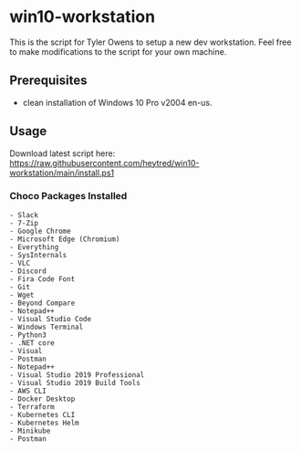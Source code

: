 # win10-workstation
This is the script for Tyler Owens to setup a new dev workstation. Feel free to make modifications to the script for your own machine.

## Prerequisites
- clean installation of Windows 10 Pro v2004 en-us.

## Usage
Download latest script here: https://raw.githubusercontent.com/heytred/win10-workstation/main/install.ps1

### Choco Packages Installed
    - Slack
    - 7-Zip
    - Google Chrome
    - Microsoft Edge (Chromium)
    - Everything
    - SysInternals
    - VLC
    - Discord
    - Fira Code Font
    - Git
    - Wget
    - Beyond Compare
    - Notepad++
    - Visual Studio Code
    - Windows Terminal
    - Python3
    - .NET core
    - Visual 
    - Postman
    - Notepad++
    - Visual Studio 2019 Professional
    - Visual Studio 2019 Build Tools
    - AWS CLI
    - Docker Desktop
    - Terraform
    - Kubernetes CLI
    - Kubernetes Helm
    - Minikube
    - Postman